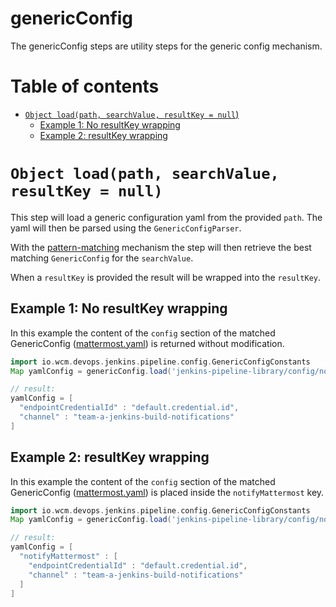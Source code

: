 # genericConfig

The genericConfig steps are utility steps for the generic config
mechanism.

# Table of contents

* [`Object load(path, searchValue, resultKey = null`)](#object-loadpath-searchvalue-resultkey--null)
  * [Example 1: No resultKey wrapping](#example-1-no-resultkey-wrapping)
  * [Example 2: resultKey wrapping](#example-2-resultkey-wrapping)

# `Object load(path, searchValue, resultKey = null)`

This step will load a generic configuration yaml from the provided
`path`. The yaml will then be parsed using the `GenericConfigParser`.

With the [pattern-matching](../docs/pattern-matching.md) mechanism the
step will then retrieve the best matching `GenericConfig` for the
`searchValue`.

When a `resultKey` is provided the result will be wrapped into the
`resultKey`.

## Example 1: No resultKey wrapping

In this example the content of the `config` section of the matched
GenericConfig ([mattermost.yaml](../test/resources/jenkins-pipeline-library/config/notify/mattermost.yaml)) is returned without modification.

```groovy
import io.wcm.devops.jenkins.pipeline.config.GenericConfigConstants 
Map yamlConfig = genericConfig.load('jenkins-pipeline-library/config/notify/mattermost.yaml', 'git@git-ssh.domain.tld:/team-a/project1')

// result:
yamlConfig = [
  "endpointCredentialId" : "default.credential.id",
  "channel" : "team-a-jenkins-build-notifications"
]
```

## Example 2: resultKey wrapping

In this example the content of the `config` section of the matched
GenericConfig
([mattermost.yaml](../test/resources/jenkins-pipeline-library/config/notify/mattermost.yaml))
is placed inside the `notifyMattermost` key.

```groovy
import io.wcm.devops.jenkins.pipeline.config.GenericConfigConstants 
Map yamlConfig = genericConfig.load('jenkins-pipeline-library/config/notify/mattermost.yaml', 'git@git-ssh.domain.tld:/team-a/project1', "notifyMattermost")

// result:
yamlConfig = [
  "notifyMattermost" : [
    "endpointCredentialId" : "default.credential.id",
    "channel" : "team-a-jenkins-build-notifications"
  ]
]
```